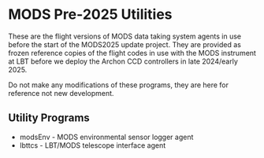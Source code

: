 # MODS Pre-2025 Utilities

These are the flight versions of MODS data taking system agents in use before the start of the
MODS2025 update project.  They are provided as frozen reference copies of the flight codes in 
use with the MODS instrument at LBT before we deploy the Archon CCD controllers in late 2024/early 2025.

Do not make any modifications of these programs, they are here for reference not new development.

## Utility Programs

 * modsEnv - MODS environmental sensor logger agent
 * lbttcs - LBT/MODS telescope interface agent
